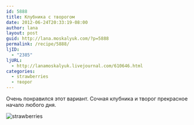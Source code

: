 ```yaml
---
id: 5888
title: Клубника с творогом
date: 2012-06-24T20:33:19-08:00
author: lana
layout: post
guid: http://lana.moskalyuk.com/?p=5888
permalink: /recipe/5888/
ljID:
  - "2385"
ljURL:
  - http://lanamoskalyuk.livejournal.com/610646.html
categories:
  - strawberries
  - творог
---
```

Очень понравился этот вариант. Сочная клубника и творог прекрасное начало любого дня. 

![strawberries](http://farm8.staticflickr.com/7277/7437484822_9fc793679c_z.jpg)